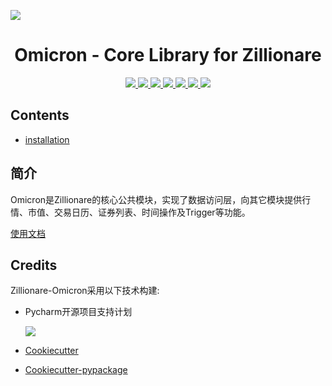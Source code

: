 
![](http://images.jieyu.ai/images/hot/zillionbanner.jpg)

<h1 align="center">Omicron - Core Library for Zillionare</h1>


<p align="center">
<a href="https://pypi.python.org/pypi/zillionare-omicron">
    <img src="http://img.shields.io/pypi/v/zillionare-omicron?color=brightgreen" >
</a>
<a href="https://travis-ci.com/zillionare/omicron">
<img src="https://api.travis-ci.com/zillionare/omicron.svg?branch=release">
</a>
<a href="https://omicron.readthedocs.io/en/latest/?badge=latest">
<img src="https://readthedocs.org/projects/omicron/badge/?version=latest" >
</a>
<a href="https://github.com/psf/black/blob/master/LICENSE">
<img src="https://black.readthedocs.io/en/stable/_static/license.svg" >
</a>

<a href="https://pepy.tech/project/zillionare-omicron">
<img src="https://pepy.tech/badge/zillionare-omicron" >
</a>
<a href="https://github.com/psf/black">
<img src="https://img.shields.io/badge/code%20style-black-000000.svg" >
</a>

<a href="https://opensource.org/licenses/MIT">
<img src="https://img.shields.io/badge/License-MIT-yellow.svg" >
</a>
</p>

Contents
---------

* [installation](installation.md)
## 简介

Omicron是Zillionare的核心公共模块，实现了数据访问层，向其它模块提供行情、市值、交易日历、证券列表、时间操作及Trigger等功能。

[使用文档](https://omicron.readthedocs.io/zh_CN/latest/)

## Credits

Zillionare-Omicron采用以下技术构建:

* Pycharm开源项目支持计划

    ![](_static/jetbrains-variant-3.svg)

* [Cookiecutter](https://github.com/audreyr/cookiecutter)
* [Cookiecutter-pypackage](https://github.com/audreyr/cookiecutter-pypackage)
